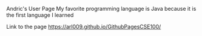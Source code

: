 Andric's User Page
My favorite programming language is Java because it is the first language I learned

Link to the page
https://arl009.github.io/GithubPagesCSE100/
